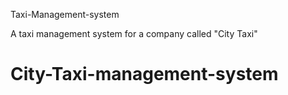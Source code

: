 Taxi-Management-system

A taxi management system for a company called "City Taxi"
# City-Taxi-management-system
